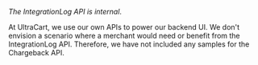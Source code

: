 *The IntegrationLog API is internal*.

At UltraCart, we use our own APIs to power our backend UI.
We don't envision a scenario where a merchant would need or benefit from the IntegrationLog API.
Therefore, we have not included any samples for the Chargeback API.